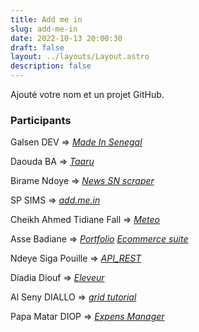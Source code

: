 ```yaml
---
title: Add me in
slug: add-me-in
date: 2022-10-13 20:00:30
draft: false
layout: ../layouts/Layout.astro
description: false
---
```


Ajouté votre nom et un projet GitHub.

### Participants

Galsen DEV => _[Made In Senegal](https://github.com/GalsenDev221/made.in.senegal)_

Daouda BA => *[Taaru](https://github.com/daoodaba975/taaru)*

Birame Ndoye => *[News SN scraper](https://github.com/biramendoye/news-sn-scraper)*

SP SIMS   => *[add.me.in](https://github.com/KariSims/add.me.in)*

Cheikh Ahmed Tidiane Fall   => *[Meteo](https://github.com/cheikh221sn/meteo)*

Asse Badiane => *[Portfolio](https://github.com/Bonde98/Maodo-Malick_pd_p2.git)* *[Ecommerce suite](https://github.com/Bonde98/Ecommerce-suite_pd_10.git)*

Ndeye Siga Pouille => _[API_REST](https://github.com/seegah/API_REST)_

Diadia Diouf => *[Eleveur](https://github.com/Diadia-Coder/ProjetEleveur.git)*

Al Seny DIALLO => *[grid tutorial](https://github.com/alseny-diallo/testimonials-grid-section)*

Papa Matar DIOP => *[Expens Manager](https://github.com/zlorgoncho1/Expense-manager)*
